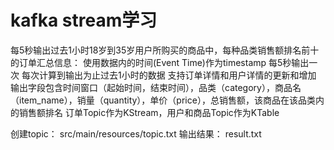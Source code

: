 # kafka stream学习
每5秒输出过去1小时18岁到35岁用户所购买的商品中，每种品类销售额排名前十的订单汇总信息：
使用数据内的时间(Event Time)作为timestamp
每5秒输出一次
每次计算到输出为止过去1小时的数据
支持订单详情和用户详情的更新和增加
输出字段包含时间窗口（起始时间，结束时间），品类（category），商品名（item_name），销量（quantity），单价（price），总销售额，该商品在该品类内的销售额排名
订单Topic作为KStream，用户和商品Topic作为KTable

创建topic：
src/main/resources/topic.txt
输出结果：
result.txt
